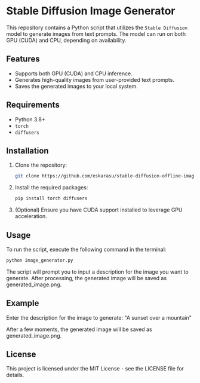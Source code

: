 # Stable Diffusion Image Generator

This repository contains a Python script that utilizes the `Stable Diffusion` model to generate images from text prompts. The model can run on both GPU (CUDA) and CPU, depending on availability.

## Features

- Supports both GPU (CUDA) and CPU inference.
- Generates high-quality images from user-provided text prompts.
- Saves the generated images to your local system.

## Requirements

- Python 3.8+
- `torch`
- `diffusers`

## Installation

1. Clone the repository:
    ```bash
    git clone https://github.com/eskarasu/stable-diffusion-offline-image-generator.git
    ```

2. Install the required packages:
    ```bash
    pip install torch diffusers
    ```

3. (Optional) Ensure you have CUDA support installed to leverage GPU acceleration.

## Usage

To run the script, execute the following command in the terminal:

```bash
python image_generator.py
```

The script will prompt you to input a description for the image you want to generate. After processing, the generated image will be saved as generated_image.png.

## Example

Enter the description for the image to generate: "A sunset over a mountain"

After a few moments, the generated image will be saved as generated_image.png.

## License

This project is licensed under the MIT License - see the LICENSE file for details.
